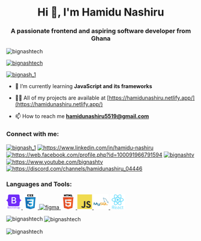 <h1 align="center">Hi 👋, I'm Hamidu Nashiru</h1>
<h3 align="center">A passionate frontend and aspiring software developer from Ghana</h3>

<p align="left"> <img src="https://komarev.com/ghpvc/?username=bignashtech&label=Profile%20views&color=0e75b6&style=flat" alt="bignashtech" /> </p>

<p align="left"> <a href="https://github.com/ryo-ma/github-profile-trophy"><img src="https://github-profile-trophy.vercel.app/?username=bignashtech" alt="bignashtech" /></a> </p>

<p align="left"> <a href="https://twitter.com/bignash_1" target="blank"><img src="https://img.shields.io/twitter/follow/bignash_1?logo=twitter&style=for-the-badge" alt="bignash_1" /></a> </p>

- 🌱 I’m currently learning **JavaScript and its frameworks**

- 👨‍💻 All of my projects are available at [https://hamidunashiru.netlify.app/](https://hamidunashiru.netlify.app/)

- 📫 How to reach me **hamidunashiru5519@gmail.com**

<h3 align="left">Connect with me:</h3>
<p align="left">
<a href="https://twitter.com/bignash_1" target="blank"><img align="center" src="https://raw.githubusercontent.com/rahuldkjain/github-profile-readme-generator/master/src/images/icons/Social/twitter.svg" alt="bignash_1" height="30" width="40" /></a>
<a href="https://linkedin.com/in/https://www.linkedin.com/in/hamidu-nashiru" target="blank"><img align="center" src="https://raw.githubusercontent.com/rahuldkjain/github-profile-readme-generator/master/src/images/icons/Social/linked-in-alt.svg" alt="https://www.linkedin.com/in/hamidu-nashiru" height="30" width="40" /></a>
<a href="https://fb.com/https://web.facebook.com/profile.php?id=100091966791594" target="blank"><img align="center" src="https://raw.githubusercontent.com/rahuldkjain/github-profile-readme-generator/master/src/images/icons/Social/facebook.svg" alt="https://web.facebook.com/profile.php?id=100091966791594" height="30" width="40" /></a>
<a href="https://instagram.com/bignashtv" target="blank"><img align="center" src="https://raw.githubusercontent.com/rahuldkjain/github-profile-readme-generator/master/src/images/icons/Social/instagram.svg" alt="bignashtv" height="30" width="40" /></a>
<a href="https://www.youtube.com/c/https://www.youtube.com/bignashtv" target="blank"><img align="center" src="https://raw.githubusercontent.com/rahuldkjain/github-profile-readme-generator/master/src/images/icons/Social/youtube.svg" alt="https://www.youtube.com/bignashtv" height="30" width="40" /></a>
<a href="https://discord.gg/https://discord.com/channels/hamidunashiru_04446" target="blank"><img align="center" src="https://raw.githubusercontent.com/rahuldkjain/github-profile-readme-generator/master/src/images/icons/Social/discord.svg" alt="https://discord.com/channels/hamidunashiru_04446" height="30" width="40" /></a>
</p>

<h3 align="left">Languages and Tools:</h3>
<p align="left"> <a href="https://getbootstrap.com" target="_blank" rel="noreferrer"> <img src="https://raw.githubusercontent.com/devicons/devicon/master/icons/bootstrap/bootstrap-plain-wordmark.svg" alt="bootstrap" width="40" height="40"/> </a> <a href="https://www.w3schools.com/css/" target="_blank" rel="noreferrer"> <img src="https://raw.githubusercontent.com/devicons/devicon/master/icons/css3/css3-original-wordmark.svg" alt="css3" width="40" height="40"/> </a> <a href="https://www.figma.com/" target="_blank" rel="noreferrer"> <img src="https://www.vectorlogo.zone/logos/figma/figma-icon.svg" alt="figma" width="40" height="40"/> </a> <a href="https://www.w3.org/html/" target="_blank" rel="noreferrer"> <img src="https://raw.githubusercontent.com/devicons/devicon/master/icons/html5/html5-original-wordmark.svg" alt="html5" width="40" height="40"/> </a> <a href="https://developer.mozilla.org/en-US/docs/Web/JavaScript" target="_blank" rel="noreferrer"> <img src="https://raw.githubusercontent.com/devicons/devicon/master/icons/javascript/javascript-original.svg" alt="javascript" width="40" height="40"/> </a> <a href="https://www.mysql.com/" target="_blank" rel="noreferrer"> <img src="https://raw.githubusercontent.com/devicons/devicon/master/icons/mysql/mysql-original-wordmark.svg" alt="mysql" width="40" height="40"/> </a> <a href="https://reactjs.org/" target="_blank" rel="noreferrer"> <img src="https://raw.githubusercontent.com/devicons/devicon/master/icons/react/react-original-wordmark.svg" alt="react" width="40" height="40"/> </a> </p>

<p><img align="left" src="https://github-readme-stats.vercel.app/api/top-langs?username=bignashtech&show_icons=true&locale=en&layout=compact" alt="bignashtech" /></p>

<p>&nbsp;<img align="center" src="https://github-readme-stats.vercel.app/api?username=bignashtech&show_icons=true&locale=en" alt="bignashtech" /></p>

<p><img align="center" src="https://github-readme-streak-stats.herokuapp.com/?user=bignashtech&" alt="bignashtech" /></p>
